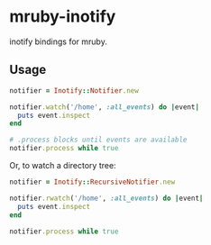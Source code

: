 # mruby-inotify

inotify bindings for mruby.

## Usage

```ruby
notifier = Inotify::Notifier.new

notifier.watch('/home', :all_events) do |event|
  puts event.inspect
end

# .process blocks until events are available
notifier.process while true
```

Or, to watch a directory tree:

```ruby
notifier = Inotify::RecursiveNotifier.new

notifier.rwatch('/home', :all_events) do |event|
  puts event.inspect
end

notifier.process while true
```
